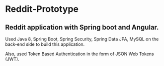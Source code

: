 # Reddit-Prototype

## Reddit application with Spring boot and Angular.

Used Java 8, Spring Boot, Spring Security, Spring Data JPA, MySQL on the back-end side to build this application.

Also, used Token Based Authentication in the form of JSON Web Tokens (JWT).

